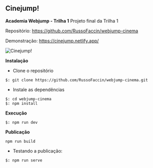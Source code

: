## Cinejump!
**Academia Webjump - Trilha 1**
Projeto final da Trilha 1

Repositório:
https://github.com/RussoFaccin/webjump-cinema

Demonstração:
https://cinejump.netlify.app/

![Cinejump!](https://i.ibb.co/CVkMhxY/cinejump-layout.jpg)

**Instalação**
- Clone o repositório
```
$: git clone https://github.com/RussoFaccin/webjump-cinema.git
```
- Instale as dependências
```
$: cd webjump-cinema
$: npm install
```
**Execução**
```
$: npm run dev
```
**Publicação**
```
npm run build
```
- Testando a publicação:
```
$: npm run serve
```
